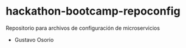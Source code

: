 # hackathon-bootcamp-repoconfig
Repositorio para archivos de configuración de microservicios
- Gustavo Osorio

